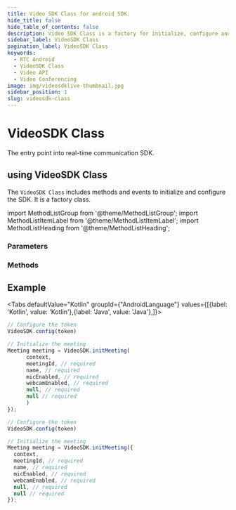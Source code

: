 ```yaml
---
title: Video SDK Class for android SDK.
hide_title: false
hide_table_of_contents: false
description: Video SDK Class is a factory for initialize, configure and init meetings.
sidebar_label: VideoSDK Class
pagination_label: VideoSDK Class
keywords:
  - RTC Android
  - VideoSDK Class
  - Video API
  - Video Conferencing
image: img/videosdklive-thumbnail.jpg
sidebar_position: 1
slug: videosdk-class
---
```


# VideoSDK Class

The entry point into real-time communication SDK.

## using VideoSDK Class

The `VideoSDK Class` includes methods and events to initialize and configure the SDK. It is a factory class.

import MethodListGroup from '@theme/MethodListGroup';
import MethodListItemLabel from '@theme/MethodListItemLabel';
import MethodListHeading from '@theme/MethodListHeading';

### Parameters

<MethodListGroup>
  <MethodListItemLabel name="__namedParameters" option={"required"} type={"object"} >
    <MethodListGroup>
      <MethodListHeading heading="Properties" />
      <MethodListItemLabel description={"set meeting id"} name="meetingId" option={"required"} type={"string"} />
      <MethodListItemLabel description={"set local participant's name"} name="name" option={"required"} type={"string"} />
      <MethodListItemLabel description={"set local participant's mic state"} name="micEnabled" option={"required"} type={"bool"} />
      <MethodListItemLabel description={"set local participant's webcam state"} name="webcamEnabled" option={"required"} type={"bool"}/>
      <MethodListItemLabel description={"set local participant's Id"} name="paricipantId" option={"required"} type={"string"}/>
    </MethodListGroup>
  </MethodListItemLabel>
</MethodListGroup>

### Methods

<MethodListGroup>
  <MethodListItemLabel name="__methods" >
    <MethodListGroup>
      <MethodListHeading heading="Methods" />
      <MethodListItemLabel description={"initialize the MediasoupClient"} name="initialize(Context context)"  type={"void"} />
      <MethodListItemLabel description={"configure the token"} name="config(String token)"  type={"void"} />
      <MethodListItemLabel description={"initialize the meeting"} 
      name="initMeeting(
        Context context, 
        String meetingId, 
        String name, 
        boolean micEnabled,
        boolean webcamEnabled,
        String participantId
      )"  type={"Meeting"} />
    </MethodListGroup>
  </MethodListItemLabel>
</MethodListGroup>

## Example

<Tabs
defaultValue="Kotlin"
groupId={"AndroidLanguage"}
values={[{label: 'Kotlin', value: 'Kotlin'},{label: 'Java', value: 'Java'},]}>

<TabItem value="Kotlin">

```js title="initMeeting"
// Configure the token
VideoSDK.config(token)

// Initialize the meeting
Meeting meeting = VideoSDK.initMeeting(
      context,
      meetingId, // required
      name, // required
      micEnabled, // required
      webcamEnabled, // required
      null, // required
      null // required
      )
});
```

</TabItem>

<TabItem value="Java">

```js title="initMeeting"
// Configure the token
VideoSDK.config(token)

// Initialize the meeting
Meeting meeting = VideoSDK.initMeeting({
  context,
  meetingId, // required
  name, // required
  micEnabled, // required
  webcamEnabled, // required
  null, // required
  null // required
});
```

</TabItem>

</Tabs>
